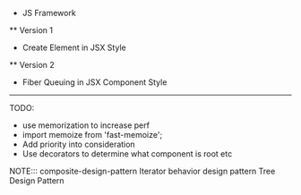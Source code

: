 * JS Framework

** Version 1
- Create Element in JSX Style

** Version 2
- Fiber Queuing in JSX Component Style

---
TODO:  
- use memorization to increase perf
- import memoize from 'fast-memoize';
- Add priority into consideration
- Use decorators to determine what component is root etc


NOTE:::
composite-design-pattern
Iterator behavior design pattern
Tree Design Pattern
